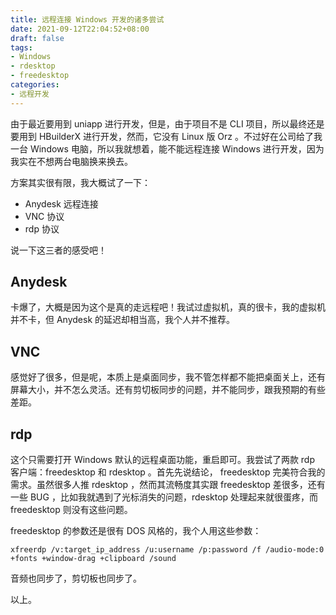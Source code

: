 ```yaml
---
title: 远程连接 Windows 开发的诸多尝试
date: 2021-09-12T22:04:52+08:00
draft: false
tags:
- Windows
- rdesktop
- freedesktop
categories:
- 远程开发
---
```


由于最近要用到 uniapp 进行开发，但是，由于项目不是 CLI 项目，所以最终还是要用到 HBuilderX 进行开发，然而，它没有 Linux 版 Orz 。不过好在公司给了我一台 Windows 电脑，所以我就想着，能不能远程连接 Windows 进行开发，因为我实在不想两台电脑换来换去。

方案其实很有限，我大概试了一下：

- Anydesk 远程连接
- VNC 协议
- rdp 协议

说一下这三者的感受吧！

## Anydesk

卡爆了，大概是因为这个是真的走远程吧！我试过虚拟机，真的很卡，我的虚拟机并不卡，但 Anydesk 的延迟却相当高，我个人并不推荐。

## VNC

感觉好了很多，但是呢，本质上是桌面同步，我不管怎样都不能把桌面关上，还有屏幕大小，并不怎么灵活。还有剪切板同步的问题，并不能同步，跟我预期的有些差距。

## rdp

这个只需要打开 Windows 默认的远程桌面功能，重启即可。我尝试了两款 rdp 客户端：freedesktop 和 rdesktop 。首先先说结论， freedesktop 完美符合我的需求。虽然很多人推 rdesktop ，然而其流畅度其实跟 freedesktop 差很多，还有一些 BUG ，比如我就遇到了光标消失的问题，rdesktop 处理起来就很蛋疼，而 freedesktop 则没有这些问题。

freedesktop 的参数还是很有 DOS 风格的，我个人用这些参数：

```
xfreerdp /v:target_ip_address /u:username /p:password /f /audio-mode:0 +fonts +window-drag +clipboard /sound
```

音频也同步了，剪切板也同步了。

以上。
